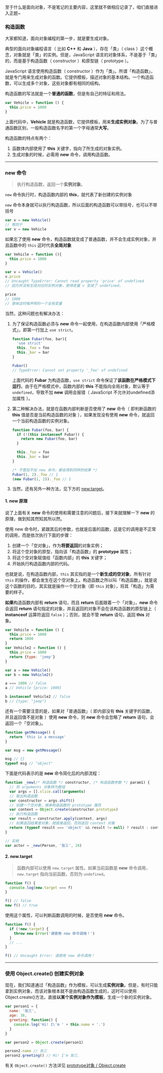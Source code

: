 至于什么是面向对象，不是笔记的主要内容，这里就不做相应记录了，咱们直接进入正题~

### 构造函数

大家都知道，面向对象编程的第一步，就是要生成对象。

典型的面向对象编程语言（ 比如 **C++** 和 **Java** ），存在「类」（ class ）这个概念，对象就是「类」的实例。但是，JavaScript 语言的对象体系，不是基于「类」的，而是基于构造函数（ constructor ）和原型链（ prototype ）。

JavaScript 语言使用构造函数（ constructor ）作为「类」。所谓「构造函数」，就是专门用来生成对象的函数。它提供模板，描述对象的基本结构。一个构造函数，可以生成多个对象，这些对象都有相同的结构。

构造函数的写法就是一个**普通的函数**，但是有自己的特征和用法。

```javascript
var Vehicle = function () {
  this.price = 1000
}
```

上面代码中，**Vehicle** 就是构造函数，它提供模板，用来**生成实例对象**。为了与普通函数区别，一般构造函数名字的第一个字母通常**大写**。

构造函数的特点有两个：

1. 函数体内部使用了 **this** 关键字，指向了所生成的对象实例。
2. 生成对象的时候，必需用 **new** 命令，调用构造函数。

---

### **new** 命令

> 执行构造函数，返回一个**实例对象**。

`new` 命令执行时，构造函数内部的 **this**，就代表了新创建的实例对象

`new` 命令本身就可以执行构造函数，所以后面的构造函数可以带括号，也可以不带括号

```javascript
var v = new Vehicle()
// 等同于
var v = new Vehicle
```

如果忘了使用 **new** 命令，构造函数就变成了普通函数，并不会生成实例对象，并且函数中的 `this` 这时代表**全局对象**

```javascript
var Vehicle = function (){
  this.price = 1000
}

var v = Vehicle()
v.price
// Uncaught TypeError: Cannot read property 'price' of undefined
// 因为并没有生成对应的实例对象，使得变量 v 变成了 undefined。

price
// 1000
// 意味这时候声明的一个全局变量
```

当然，这种问题也有解决办法：

1. 为了保证构造函数必须与 **new** 命令一起使用，在构造函数内部使用「严格模式」，即第一行加上 `use strict`。

    ```javascript
    function Fubar(foo, bar){
      'use strict'
      this._foo = foo
      this._bar = bar
    }

    Fubar()
    // TypeError: Cannot set property '_foo' of undefined
    ```

    上面代码的 **Fubar** 为构造函数，`use strict` 命令保证了**该函数在严格模式下运行**。由于在严格模式中，函数内部的 **this** 不能指向全局对象，默认等于 `undefined`，导致不加 **new** 调用会报错（ JavaScript 不允许对undefined添加属性 ）。

2. 第二种解决办法，就是在函数内部判断是否使用了 **new** 命令（ 即判断函数的 **this** 值是否是当前构造函数的对象 ），如果发现没有使用 **new** 命令，就返回一个当前构造函数的实例对象。

    ```javascript
    function Fubar(foo, bar) {
      if (!(this instanceof Fubar)) {
        return new Fubar(foo, bar)
      }

      this._foo = foo
      this._bar = bar
    }

    /* 不管加不加 new 命令，都会得到同样的结果 */
    Fubar(1, 2)._foo // 1
    (new Fubar(1, 2))._foo // 1
    ```

3. 当然，还有另外一种方法，见下方的 [new.target](#2-new.target)。

#### 1. **new** 原理

说了上面有关 **new** 命令的使用和需要注意的问题后，接下来就理解一下 **new** 的原理，做到知其然知其所以然。

使用 new 命令时，紧跟其后的参数，也就是后面的函数，这是它的调用是不正常的调用，而是依次执行下面的步骤：

1. 创建一个「空对象」，作为**将要返回**的对象实例；
1. 将这个空对象的原型，指向该「构造函数」的 **prototype** 属性；
1. 将这个空对象赋值给「函数内部」的 **this** 关键字；
1. 开始执行构造函数内部的代码。

也就是说，在构造函数内部，`this` 其实指的是一个**新生成的空对象**，所有针对 `this` 的操作，都会发生在这个空对象上。构造函数之所以叫「构造函数」，就是说这个函数的目的，其实就是操作一个空对象（即 `this` 对象），将其「构造」为需要的样子。

**如果**构造函数内部有 **return** 语句，而且 **return** 后面跟着一个「对象」，**new** 命令会返回 **return** 语句指定的对象，并且返回的对象不会在该构造函数的原型链上（ **instanceof** 运算符返回 `false` ）；否则，就会不管 **return** 语句，返回 **this** 对象。

```javascript
var Vehicle = function () {
  this.price = 1000
  return 1000
}
var Vehicle2 = function () {
  this.price = 1000
  return {type: 'jeep'}
}

var a = new Vehicle()
var b = new Vehicle2()

a === 1000 // false
a // Vehicle {price: 1000}

b instanceof Vehicle2 // false
b // {type: "jeep"}
```

还有一个需要注意的是，如果对「普通函数」（ 即内部没有 **this** 关键字的函数，并且返回值不是对象 ）使用 **new** 命令，则 **new** 命令会忽略了 **return** 语句，会返回一个「空对象」。

```javascript
function getMessage() {
  return 'this is a message'
}

var msg = new getMessage()

msg // {}
typeof msg // "object"
```

下面是代码表示的是 **new** 命令简化后的内部流程：

```javascript
function _new(/* 构造函数 */ constructor, /* 构造函数参数 */ param1) {
  // 将 arguments 对象转为数组
  var args = [].slice.call(arguments)
  // 取出构造函数
  var constructor = args.shift()
  // 创建一个空对象，继承构造函数的 prototype 属性
  var context = Object.create(constructor.prototype)
  // 执行构造函数
  var result = constructor.apply(context, args)
  // 如果返回结果是对象，就直接返回，否则返回 context 对象
  return (typeof result === 'object' && result != null) ? result : context
}

// 实例
var actor = _new(Person, '张三', 28)
```

#### 2. new.target

> 函数内部可以使用 `new.target` 属性。如果当前函数是 **new** 命令调用，`new.target` 指向当前函数，否则为 `undefined`。

```javascript
function f() {
  console.log(new.target === f)
}

f() // false
new f() // true
```

使用这个属性，可以判断函数调用的时候，是否使用 **new** 命令。

```javascript
function f() {
  if (!new.target) {
    throw new Error('请使用 new 命令调用！')
  }
  // ...
}

f() // Uncaught Error: 请使用 new 命令调用！
```

---

### 使用 **Object.create()** 创建实例对象

现在，我们知道通过「构造函数」作为模板，可以生成**实例对象**。但是，有时只能拿到实例对象，而该对象根本就不是由构造函数生成的，这时可以使用Object.create()方法，直接**以某个实例对象作为模板**，生成一个新的实例对象。

```javascript
var person1 = {
  name: '张三',
  age: 38,
  greeting: function() {
    console.log('Hi! I\'m ' + this.name + '.')
  }
}

var person2 = Object.create(person1)

person2.name // 张三
person2.greeting() // Hi! I'm 张三.
```

有关 `Object.create()` 方法详见 [prototype对象 / Object.create](#)